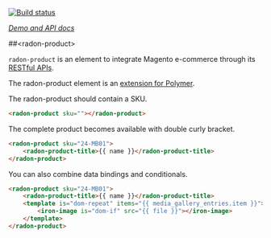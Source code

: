 <!---

Normally this README is automatically generated but not for now...

-->

[![Build status](https://travis-ci.org/dorel/radon-product.svg?branch=master)](https://travis-ci.org/orel/radon-product)

_[Demo and API docs](https://github.com/dorel/radon-product)_


##&lt;radon-product&gt;

`radon-product` is an element to integrate Magento e-commerce through its [RESTful APIs](http://devdocs.magento.com/guides/v2.0/get-started/bk-get-started-api.html).

The radon-product element is an [extension for Polymer](https://elements.polymer-project.org).

The radon-product should contain a SKU.

```html
<radon-product sku=""></radon-product>
```

The complete product becomes available with double curly bracket.

```html
<radon-product sku="24-MB01">
	<radon-product-title>{{ name }}</radon-product-title>
</radon-product>
```

You can also combine data bindings and conditionals.

```html
<radon-product sku="24-MB01">
	<radon-product-title>{{ name }}</radon-product-title>
	<template is="dom-repeat" items="{{ media_gallery_entries.item }}">
		<iron-image is="dom-if" src="{{ file }}"></iron-image>
	</template>
</radon-product>
```